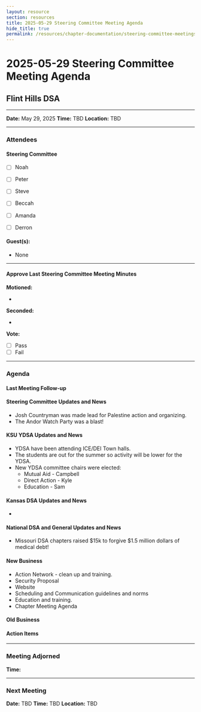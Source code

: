```yaml
---
layout: resource
section: resources
title: 2025-05-29 Steering Committee Meeting Agenda
hide_title: true
permalink: /resources/chapter-documentation/steering-committee-meetings/files/2025-05-29-steering-committee-meeting/
---
```


# 2025-05-29 Steering Committee Meeting Agenda

## Flint Hills DSA

***


**Date:** May 29, 2025
**Time:** TBD
**Location:** TBD

***

### Attendees

#### Steering Committee

- [ ] Noah
- [ ] Peter
- [ ] Steve
- [ ] Beccah
- [ ] Amanda
- [ ] Derron


#### Guest(s):

- None

***

#### Approve Last Steering Committee Meeting Minutes

**Motioned:**

- 

**Seconded:**

- 

**Vote:**

-[ ] Pass
-[ ] Fail

***

### Agenda

#### Last Meeting Follow-up

#### Steering Committee Updates and News

- Josh Countryman was made lead for Palestine action and organizing.
- The Andor Watch Party was a blast!

#### KSU YDSA Updates and News

- YDSA have been attending ICE/DEI Town halls.
- The students are out for the summer so activity will be lower for the YDSA.
- New YDSA committee chairs were elected:
  - Mutual Aid - Campbell  
  - Direct Action - Kyle
  - Education - Sam
 
#### Kansas DSA Updates and News

- 

#### National DSA and General Updates and News

- Missouri DSA chapters raised $15k to forgive $1.5 million dollars of medical debt!


#### New Business

- Action Network - clean up and training.
- Security Proposal
- Website
- Scheduling and Communication guidelines and norms
- Education and training.
- Chapter Meeting Agenda


#### Old Business
 
#### Action Items

***

### Meeting Adjorned

**Time:** 

***

### Next Meeting

**Date:** TBD
**Time:** TBD
**Location:** TBD


